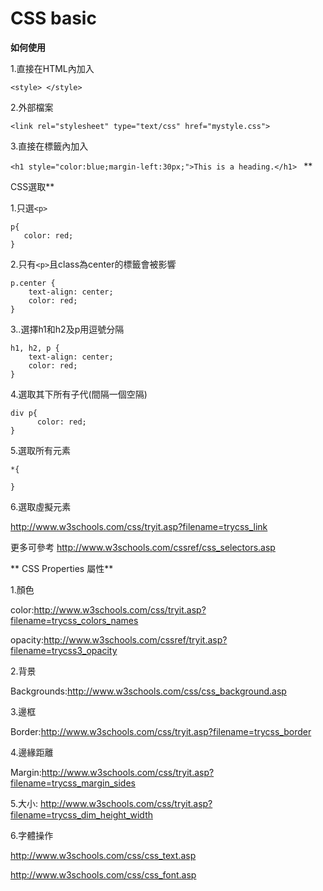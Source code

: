 # CSS basic

**如何使用**

1.直接在HTML內加入

```<style> </style>  ```

2.外部檔案

```<link rel="stylesheet" type="text/css" href="mystyle.css">```

3.直接在標籤內加入

```<h1 style="color:blue;margin-left:30px;">This is a heading.</h1> ```
**

CSS選取**

1.只選```<p>```

```
p{
   color: red;
}

```



2.只有```<p>```且class為center的標籤會被影響
```
p.center {
    text-align: center;
    color: red;
}
```


3..選擇h1和h2及p用逗號分隔

```
h1, h2, p {
    text-align: center;
    color: red;
}
```

4.選取其下所有子代(間隔一個空隔)
```
div p{
      color: red;
}
```
5.選取所有元素
```
*{
  
}

```
6.選取虛擬元素

http://www.w3schools.com/css/tryit.asp?filename=trycss_link

更多可參考
http://www.w3schools.com/cssref/css_selectors.asp

**
CSS Properties 屬性**

1.顏色

color:http://www.w3schools.com/css/tryit.asp?filename=trycss_colors_names

opacity:http://www.w3schools.com/cssref/tryit.asp?filename=trycss3_opacity

2.背景

Backgrounds:http://www.w3schools.com/css/css_background.asp

3.邊框

Border:http://www.w3schools.com/css/tryit.asp?filename=trycss_border

4.邊緣距離

Margin:http://www.w3schools.com/css/tryit.asp?filename=trycss_margin_sides

5.大小:
http://www.w3schools.com/css/tryit.asp?filename=trycss_dim_height_width

6.字體操作

http://www.w3schools.com/css/css_text.asp

http://www.w3schools.com/css/css_font.asp


